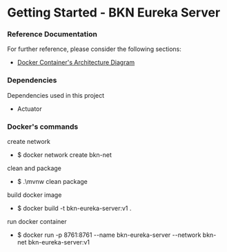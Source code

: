 # Getting Started - BKN Eureka Server

### Reference Documentation
For further reference, please consider the following sections:

* [Docker Container's Architecture Diagram](https://github.com/fernandooliveira19/bookings-architecture-diagram) 

### Dependencies

Dependencies used in this project


* Actuator



### Docker's commands



create network

* $ docker network create bkn-net

clean and package

* $ .\mvnw clean package 

build docker image

* $ docker build -t bkn-eureka-server:v1 .

run docker container

* $ docker run -p 8761:8761 --name bkn-eureka-server --network bkn-net bkn-eureka-server:v1





